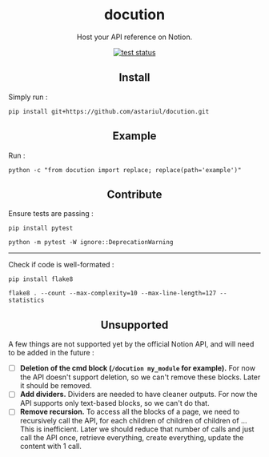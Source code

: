 <h1 align="center">docution</h1>
<p align="center">Host your API reference on Notion.</p>

<p align="center"><a href="https://github.com/astariul/docution/actions"><img src="https://github.com/astariul/docution/workflows/tests/badge.svg" alt="test status" /></a></p>

<h2 align="center">Install</h2>

Simply run :

```console
pip install git+https://github.com/astariul/docution.git
```

<h2 align="center">Example</h2>

Run :

```console
python -c "from docution import replace; replace(path='example')"
```

<h2 align="center">Contribute</h2>

Ensure tests are passing :

```console
pip install pytest

python -m pytest -W ignore::DeprecationWarning
```

---

Check if code is well-formated :

```console
pip install flake8

flake8 . --count --max-complexity=10 --max-line-length=127 --statistics
```

<h2 align="center">Unsupported</h2>

A few things are not supported yet by the official Notion API, and will need to be added in the future :


- [ ] **Deletion of the cmd block (`/docution my_module` for example).** For now the API doesn't support deletion, so we can't remove these blocks. Later it should be removed.
- [ ] **Add dividers.** Dividers are needed to have cleaner outputs. For now the API supports only text-based blocks, so we can't do that.
- [ ] **Remove recursion.** To access all the blocks of a page, we need to recursively call the API, for each children of children of children of ... This is inefficient. Later we should reduce that number of calls and just call the API once, retrieve everything, create everything, update the content with 1 call.
